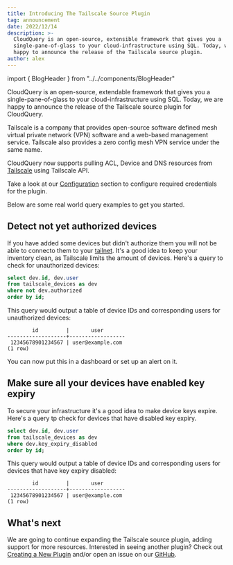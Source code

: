 ```yaml
---
title: Introducing The Tailscale Source Plugin
tag: announcement
date: 2022/12/14
description: >-
  CloudQuery is an open-source, extensible framework that gives you a
  single-pane-of-glass to your cloud-infrastructure using SQL. Today, we are
  happy to announce the release of the Tailscale source plugin.
author: alex
--- 
```


import { BlogHeader } from "../../components/BlogHeader"

<BlogHeader/>

CloudQuery is an open-source, extendable framework that gives you a single-pane-of-glass to your cloud-infrastructure using SQL. Today, we are happy to announce the release of the Tailscale source plugin for CloudQuery.

Tailscale is a company that provides open-source software defined mesh virtual private network (VPN) software and a web-based management service.
Tailscale also provides a zero config mesh VPN service under the same name.


CloudQuery now supports pulling ACL, Device and DNS resources from [Tailscale](https://tailscale.com/) using Tailscale API.

Take a look at our [Configuration](/docs/plugins/sources/tailscale/configuration) section to configure required credentials for the plugin.

Below are some real world query examples to get you started.

## Detect not yet authorized devices

If you have added some devices but didn't authorize them you will not be able to connecto them to your [tailnet](https://tailscale.com/kb/1136/tailnet/). It's a good idea to keep your inventory clean, as Tailscale limits the amount of devices. Here's a query to check for unauthorized devices:

```sql
select dev.id, dev.user
from tailscale_devices as dev
where not dev.authorized
order by id;
```

This query would output a table of device IDs and corresponding users for unauthorized devices:

```
        id         |       user             
-------------------+------------------
 12345678901234567 | user@example.com
(1 row)
```

You can now put this in a dashboard or set up an alert on it.

## Make sure all your devices have enabled key expiry

To secure your infrastructure it's a good idea to make device keys expire.
Here's a query tp check for devices that have disabled key expiry.

```sql
select dev.id, dev.user
from tailscale_devices as dev
where dev.key_expiry_disabled
order by id;
```

This query would output a table of device IDs and corresponding users for devices that have key expiry disabled:

```
        id         |       user             
-------------------+------------------
 12345678901234567 | user@example.com
(1 row)

```

## What's next

We are going to continue expanding the Tailscale source plugin, adding support for more resources. Interested in seeing another plugin? Check out [Creating a New Plugin](/docs/developers/creating-new-plugin) and/or open an issue on our [GitHub](https://github.com/cloudquery/cloudquery).
